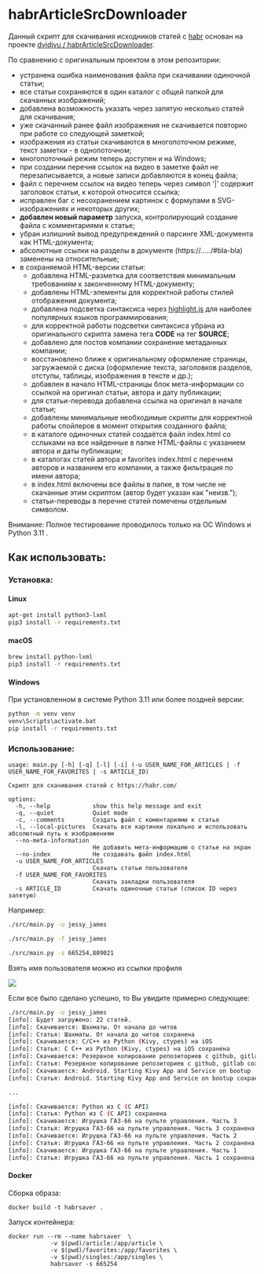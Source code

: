 # habrArticleSrcDownloader

Данный скрипт для скачивания исходников статей с [habr](https://habr.com/) основан на проекте
[dvjdjvu / habrArticleSrcDownloader](https://github.com/dvjdjvu/habrArticleSrcDownloader).

По сравнению с оригинальным проектом в этом репозитории:

- устранена ошибка наименования файла при скачивании одиночной статьи;
- все статьи сохраняются в один каталог с общей папкой для скачанных изображений;
- добавлена возможность указать через запятую несколько статей для скачивания;
- уже скачанный ранее файл изображения не скачивается повторно при работе со следующей заметкой;
- изображения из статьи скачиваются в многопоточном режиме, текст заметки - в однопоточном;
- многопоточный режим теперь доступен и на Windows;
- при создании перечня ссылок на видео в заметке файл не перезаписывается, а новые записи добавляются в конец файла;
- файл с перечнем ссылок на видео теперь через символ '|' содержит заголовок статьи, к которой относится ссылка;
- исправлен баг с несохранением картинок с формулами в SVG-изображениях и некоторых других;
- **добавлен новый параметр** запуска, контролирующий создание файла с комментариями к статье;
- убран излишний вывод предупреждений о парсинге XML-документа как HTML-документа;
- абсолютные ссылки на разделы в документе (https://...../#bla-bla) заменены на относительные;
- в сохраняемой HTML-версии статьи:
  - добавлена HTML-разметка для соответствия минимальным требованиям к законченному HTML-документу;
  - добавлены HTML-элементы для корректной работы стилей отображения документа;
  - добавлена подсветка синтаксиса через [highlight.js](https://highlightjs.org/) для наиболее популярных языков программирования;
  - для корректной работы подсветки синтаксиса убрана из оригинального скрипта замена тега **CODE** на тег **SOURCE**;
  - добавлено для постов компании сохранение метаданных компании;
  - восстановлено ближе к оригинальному оформление страницы, загружаемой с диска (оформление текста, заголовков разделов,  отступы, таблицы, изображения в тексте и др.);
  - добавлен в начало HTML-страницы блок мета-информации со ссылкой на оригинал статьи, автора и дату публикации;
  - для статьи-перевода добавлена ссылка на оригинал в начале статьи;
  - добавлены минимальные необходимые скрипты для корректной работы спойлеров в момент открытия созданного файла;
  - в каталоге одиночных статей создаётся файл index.html со сслыками на все найденные в папке HTML-файлы с указанием автора и даты публикации;
  - в каталогах статей автора и favorites index.html с перечнем авторов и названием его компании, а также фильтрация по имени автора;
  - в index.html включены все файлы в папке, в том числе не скачанные этим скриптом (автор будет указан как "неизв.");
  - статьи-переводы в перечне статей помечены отдельным символом.

Внимание: Полное тестирование проводилось только на ОС Windows и Python 3.11 .


## Как использовать:

### Установка:

#### Linux
```bash
apt-get install python3-lxml
pip3 install -r requirements.txt
```

#### macOS
```bash
brew install python-lxml
pip3 install -r requirements.txt
```

#### Windows
При установленном в системе Python 3.11 или более поздней версии:
```bash
python -m venv venv
venv\Scripts\activate.bat
pip install -r requirements.txt
```


### Использование:
```
usage: main.py [-h] [-q] [-l] [-i] (-u USER_NAME_FOR_ARTICLES | -f USER_NAME_FOR_FAVORITES | -s ARTICLE_ID)

Скрипт для скачивания статей с https://habr.com/

options:
  -h, --help            show this help message and exit
  -q, --quiet           Quiet mode
  -c, --comments        Создать файл с коментариями к статье
  -l, --local-pictures  Cкачать все картинки локально и использовать абсолютный путь к изображениям
  --no-meta-information
                        Не добавить мета-информацию о статье на экран
  --no-index            Не создавать файл index.html
  -u USER_NAME_FOR_ARTICLES
                        Скачать статьи пользователя
  -f USER_NAME_FOR_FAVORITES
                        Скачать закладки пользователя
  -s ARTICLE_ID         Скачать одиночные статьи (список ID через запятую)
```

Например:

```bash
./src/main.py -u jessy_james
```
```bash
./src/main.py -f jessy_james
```
```bash
./src/main.py -s 665254,809021
```

Взять имя пользователя можно из ссылки профиля

<img src="https://habrastorage.org/webt/4e/ur/ml/4eurmlni9b4f15fuqpuz4wrolmq.png" />


Если все было сделано успешно, то Вы увидите примерно следующее:
```bash
./src/main.py -u jessy_james
[info]: Будет загружено: 22 статей.
[info]: Скачивается: Шахматы. От начала до читов
[info]: Статья: Шахматы. От начала до читов сохранена
[info]: Скачивается: C/C++ из Python (Kivy, ctypes) на iOS
[info]: Статья: C C++ из Python (Kivy, ctypes) на iOS сохранена
[info]: Скачивается: Резервное копирование репозиториев с github, gitlab
[info]: Статья: Резервное копирование репозиториев с github, gitlab сохранена
[info]: Скачивается: Android. Starting Kivy App and Service on bootup
[info]: Статья: Android. Starting Kivy App and Service on bootup сохранена

...

[info]: Скачивается: Python из C (C API)
[info]: Статья: Python из C (C API) сохранена
[info]: Скачивается: Игрушка ГАЗ-66 на пульте управления. Часть 3
[info]: Статья: Игрушка ГАЗ-66 на пульте управления. Часть 3 сохранена
[info]: Скачивается: Игрушка ГАЗ-66 на пульте управления. Часть 2
[info]: Статья: Игрушка ГАЗ-66 на пульте управления. Часть 2 сохранена
[info]: Скачивается: Игрушка ГАЗ-66 на пульте управления. Часть 1
[info]: Статья: Игрушка ГАЗ-66 на пульте управления. Часть 1 сохранена

```


#### Docker

Сборка образа:

```
docker build -t habrsaver .
```

Запуск контейнера:

```
docker run --rm --name habrsaver  \
            -v $(pwd)/article:/app/article \
            -v $(pwd)/favorites:/app/favorites \
            -v $(pwd)/singles:/app/singles \
            habrsaver -s 665254
```
